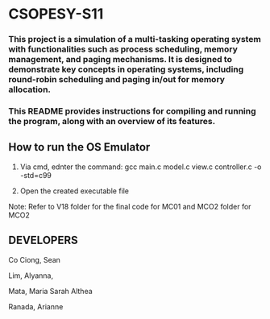 # CSOPESY-S11

### This project is a simulation of a multi-tasking operating system with functionalities such as process scheduling, memory management, and paging mechanisms. It is designed to demonstrate key concepts in operating systems, including round-robin scheduling and paging in/out for memory allocation.

### This README provides instructions for compiling and running the program, along with an overview of its features.

## How to run the OS Emulator

1. Via cmd, ednter the command: gcc main.c model.c view.c controller.c -o <name of exe> -std=c99

2. Open the created executable file

Note: Refer to V18 folder for the final code for MC01 and MCO2 folder for MCO2

## DEVELOPERS
Co Ciong, Sean

Lim, Alyanna,

Mata, Maria Sarah Althea

Ranada, Arianne
